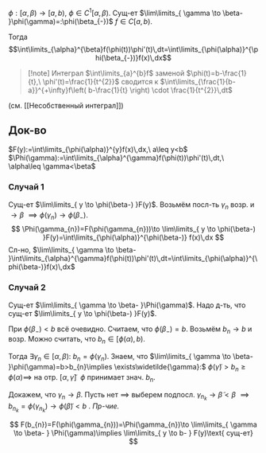 $\phi:[\alpha,\beta)\to[a,b)$, $\phi \in C^{1}[\alpha, \beta)$. Сущ-ет $\lim\limits_{ \gamma \to \beta- }\phi(\gamma)=:\phi(\beta_{-})$
$f \in C[a,b)$.

Тогда 
$$\int\limits_{\alpha}^{\beta}f(\phi(t))\phi'(t)\,dt=\int\limits_{\phi(\alpha)}^{\phi(\beta_{-})}f(x)\,dx$$
>[!note] Интеграл $\int\limits_{a}^{b}f$ заменой $\phi(t)=b-\frac{1}{t},\ \phi'(t)=\frac{1}{t^{2}}$ сводится к $\int\limits_{\frac{1}{b-a}}^{+\infty}f\left( b-\frac{1}{t} \right) \cdot \frac{1}{t^{2}}\,dt$

(см. [[Несобственный интеграл]])
## Док-во

$F(y):=\int\limits_{\phi(\alpha)}^{y}f(x)\,dx,\ a\leq y<b$
$\Phi(\gamma):=\int\limits_{\alpha}^{\gamma}f(\phi(t))\phi'(t)\,dt,\ \alpha\leq \gamma<\beta$

### Случай 1

Сущ-ет $\lim\limits_{ y \to \phi(\beta-) }F(y)$. Возьмём посл-ть $\gamma_{n}$ возр. и $\to \beta$ $\implies \phi(\gamma_{n})\to \phi(\beta_{-})$.
$$
\Phi(\gamma_{n})=F(\phi(\gamma_{n}))\to \lim\limits_{ y \to \phi(\beta-) }F(y)=\int\limits_{\phi(\alpha)}^{\phi(\beta-)} f(x)\,dx 
$$
Сл-но, $\lim\limits_{ \gamma \to \beta- }\int\limits_{\alpha}^{\gamma}f(\phi(t))\phi'(t)\,dt=\int\limits_{\phi(\alpha)}^{\phi(\beta-)}f(x)\,dx$

### Случай 2

Сущ-ет $\lim\limits_{ \gamma \to \beta- }\Phi(\gamma)$. Надо д-ть, что сущ-ет $\lim\limits_{ y \to \phi(\beta-) }F(y)$. 

При $\phi(\beta_{-})<b$ всё очевидно. Считаем, что $\phi(\beta_{-})=b$. Возьмём $b_{n}\to b$ и возр. Можно считать, что $b_{n} \in [\phi(\alpha),b)$.

Тогда $\exists \gamma_{n} \in[\alpha,\beta):$ $b_{n}=\phi(\gamma_{n})$. Знаем, что $\lim\limits_{ \gamma \to \beta- }\phi(\gamma)=b>b_{n}\implies \exists\widetilde{\gamma}:$ $\phi(\widetilde{\gamma})>b_{n}\geq \phi(\alpha)\implies$ на отр. $[\alpha, \widetilde{\gamma}]\ \ \phi$ принимает знач. $b_{n}$. 

Докажем, что $\gamma_{n}\to \beta$. Пусть нет $\implies$ выберем подпосл. $\gamma_{n_{k}}\to \widetilde\beta<\beta$ $\implies b_{n_{k}}=\phi(\gamma_{n_{k}})\to \phi(\widetilde{\beta})<b$ . *Пр-чие.*

$$
F(b_{n})=F(\phi(\gamma_{n}))=\Phi(\gamma_{n})\to \lim\limits_{ \gamma \to \beta- } \Phi(\gamma)\implies \lim\limits_{ y \to b- } F(y)\text{ сущ-ет}
$$

